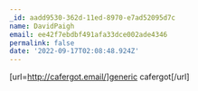 ```yaml
---
_id: aadd9530-362d-11ed-8970-e7ad52095d7c
name: DavidPaigh
email: ee42f7ebdbf491afa33dce002ade4346
permalink: false
date: '2022-09-17T02:08:48.924Z'
---
```

[url=http://cafergot.email/]generic cafergot[/url]
